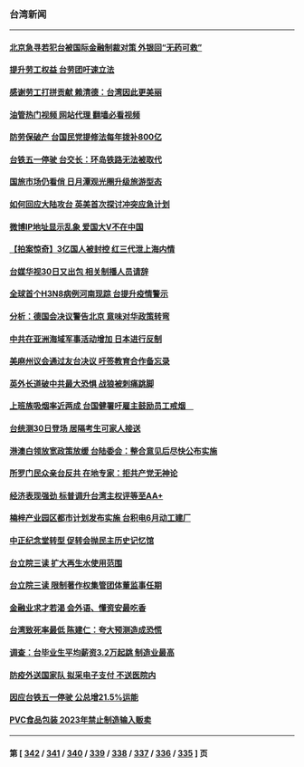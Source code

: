 ### 台湾新闻
---
#### [北京急寻若犯台被国际金融制裁对策 外银回“无药可救”](../../pages/ncid1349361/n13724727.md?05020445) 
#### [提升劳工权益 台劳团吁速立法](../../pages/ncid1349361/n13724710.md?05020445) 
#### [感谢劳工打拼贡献  赖清德：台湾因此更美丽](../../pages/ncid1349361/n13724704.md?05020445) 
#### [油管热门视频 网站代理 翻墙必看视频](http://209.222.30.114:81/youtube.html?05020445)
#### [防劳保破产 台国民党提修法每年拨补800亿](../../pages/ncid1349361/n13724705.md?05020445) 
#### [台铁五一停驶 台交长：环岛铁路无法被取代](../../pages/ncid1349361/n13724701.md?05020445) 
#### [国旅市场仍看俏 日月潭观光圈升级旅游型态](../../pages/ncid1349361/n13724688.md?05020445) 
#### [如何回应大陆攻台 英美首次探讨冲突应急计划](../../pages/ncid1349361/n13724432.md?05020445) 
#### [微博IP地址显示乱象 爱国大V不在中国](../../pages/ncid1349361/n13724291.md?05020445) 
#### [【拍案惊奇】3亿国人被封控 红三代泄上海内情](../../pages/ncid1349361/n13723940.md?05020445) 
#### [台媒华视30日又出包 相关制播人员请辞](../../pages/ncid1349361/n13724074.md?05020445) 
#### [全球首个H3N8病例河南现踪 台提升疫情警示](../../pages/ncid1349361/n13724004.md?05020445) 
#### [分析：德国会决议警告北京 意味对华政策转弯](../../pages/ncid1349361/n13723995.md?05020445) 
#### [中共在亚洲海域军事活动增加 日本进行反制](../../pages/ncid1349361/n13723803.md?05020445) 
#### [美麻州议会通过友台决议 吁签教育合作备忘录](../../pages/ncid1349361/n13723770.md?05020445) 
#### [英外长道破中共最大恐惧 战狼被刺痛跳脚](../../pages/ncid1349361/n13723555.md?05020445) 
#### [上班族吸烟率近两成 台国健署吁雇主鼓励员工戒烟　](../../pages/ncid1349361/n13723407.md?05020445) 
#### [台统测30日登场 居隔考生可家人接送](../../pages/ncid1349361/n13723405.md?05020445) 
#### [港澳白领放宽政策放缓 台陆委会：整合意见后尽快公布实施](../../pages/ncid1349361/n13723406.md?05020445) 
#### [所罗门民众亲台反共 在地专家：拒共产党无神论](../../pages/ncid1349361/n13723470.md?05020445) 
#### [经济表现强劲 标普调升台湾主权评等至AA+](../../pages/ncid1349361/n13723434.md?05020445) 
#### [楠梓产业园区都市计划发布实施 台积电6月动工建厂](../../pages/ncid1349361/n13723510.md?05020445) 
#### [中正纪念堂转型 促转会抛民主历史记忆馆](../../pages/ncid1349361/n13723505.md?05020445) 
#### [台立院三读 扩大再生水使用范围](../../pages/ncid1349361/n13723507.md?05020445) 
#### [台立院三读 限制著作权集管团体董监事任期](../../pages/ncid1349361/n13723508.md?05020445) 
#### [金融业求才若渴 会外语、懂资安最吃香](../../pages/ncid1349361/n13723513.md?05020445) 
#### [台湾致死率最低 陈建仁：夸大预测造成恐慌](../../pages/ncid1349361/n13723458.md?05020445) 
#### [调查：台毕业生平均薪资3.2万起跳 制造业最高](../../pages/ncid1349361/n13723455.md?05020445) 
#### [防疫外送国家队 拟采电子支付 不送医院内](../../pages/ncid1349361/n13723464.md?05020445) 
#### [因应台铁五一停驶 公总增21.5%运能](../../pages/ncid1349361/n13723463.md?05020445) 
#### [PVC食品包装 2023年禁止制造输入贩卖](../../pages/ncid1349361/n13723466.md?05020445) 

---
#### 第 [ [342](./342.md?05020445) / [341](./341.md?05020445) / [340](./340.md?05020445) / [339](./339.md?05020445) / [338](./338.md?05020445) / [337](./337.md?05020445) / [336](./336.md?05020445) / [335](./335.md?05020445) ] 页
